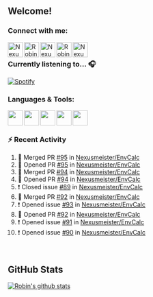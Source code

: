 
<!-- Allgemeine Notizen
	Die Icons sind unter diesen beiden Links zu finden:
	GitHub Repo: https://github.com/simple-icons/simple-icons
		> raw.githubusercontent ist erreichbar über Kontextmenü auf Bild und "Bild in neuem Tab öffnen"
	Simple Icons: https://cdn.jsdelivr.net/npm/simple-icons@3/icons/
 -->


## Welcome!

### Connect with me:
[<img align="left" alt="Nexusmeister | Twitter" width="35px" src="https://cdn.jsdelivr.net/npm/simple-icons@v3/icons/twitter.svg" />][twitter]
[<img align="left" alt="Robin Kaltenbach | Xing" width="35px" src="https://cdn.jsdelivr.net/npm/simple-icons@3.13.0/icons/xing.svg" />][xing]
[<img align="left" alt="Nexusmeister | Twitch" width="35px" src="https://simpleicons.org/icons/twitch.svg" />][twitch]
[<img align="left" alt="Robin Kaltenbach | Stack Overflow" width="35px" src="https://cdn.jsdelivr.net/npm/simple-icons@3.13.0/icons/stackoverflow.svg" />][stackOverflow]
[<img align="left" alt="Nexusmeister | Steam" width="35px" src="https://cdn.jsdelivr.net/npm/simple-icons@3.13.0/icons/steam.svg" />][steam]

<br />

### Currently listening to... 🎧

[![Spotify](https://spotify-now-playing.nexusmeister.vercel.app/api/spotify)](https://open.spotify.com/user/xkaltix?si=h_gYbj2sTlamJW9soY9fnQ)

### Languages & Tools:

<img width="35px" align="left" src="https://raw.githubusercontent.com/simple-icons/simple-icons/develop/icons/dot-net.svg" />
<img width="35px" align="left" src="https://raw.githubusercontent.com/simple-icons/simple-icons/develop/icons/csharp.svg" />
<img width="35px" align="left" src="https://raw.githubusercontent.com/simple-icons/simple-icons/develop/icons/visualstudio.svg" />
<img width="35px" align="left" src="https://raw.githubusercontent.com/simple-icons/simple-icons/develop/icons/microsoftsqlserver.svg" />
<img width="35px" align="left" src="https://github.com/simple-icons/simple-icons/blob/develop/icons/xamarin.svg" />

<br/>
<br/>

### :zap: Recent Activity
<!--START_SECTION:activity-->
1. 🎉 Merged PR [#95](https://github.com/Nexusmeister/EnvCalc/pull/95) in [Nexusmeister/EnvCalc](https://github.com/Nexusmeister/EnvCalc)
2. 💪 Opened PR [#95](https://github.com/Nexusmeister/EnvCalc/pull/95) in [Nexusmeister/EnvCalc](https://github.com/Nexusmeister/EnvCalc)
3. 🎉 Merged PR [#94](https://github.com/Nexusmeister/EnvCalc/pull/94) in [Nexusmeister/EnvCalc](https://github.com/Nexusmeister/EnvCalc)
4. 💪 Opened PR [#94](https://github.com/Nexusmeister/EnvCalc/pull/94) in [Nexusmeister/EnvCalc](https://github.com/Nexusmeister/EnvCalc)
5. ❗️ Closed issue [#89](https://github.com/Nexusmeister/EnvCalc/issues/89) in [Nexusmeister/EnvCalc](https://github.com/Nexusmeister/EnvCalc)
6. 🎉 Merged PR [#92](https://github.com/Nexusmeister/EnvCalc/pull/92) in [Nexusmeister/EnvCalc](https://github.com/Nexusmeister/EnvCalc)
7. ❗️ Opened issue [#93](https://github.com/Nexusmeister/EnvCalc/issues/93) in [Nexusmeister/EnvCalc](https://github.com/Nexusmeister/EnvCalc)
8. 💪 Opened PR [#92](https://github.com/Nexusmeister/EnvCalc/pull/92) in [Nexusmeister/EnvCalc](https://github.com/Nexusmeister/EnvCalc)
9. ❗️ Opened issue [#91](https://github.com/Nexusmeister/EnvCalc/issues/91) in [Nexusmeister/EnvCalc](https://github.com/Nexusmeister/EnvCalc)
10. ❗️ Opened issue [#90](https://github.com/Nexusmeister/EnvCalc/issues/90) in [Nexusmeister/EnvCalc](https://github.com/Nexusmeister/EnvCalc)
<!--END_SECTION:activity-->
 
 <br/>

## GitHub Stats
[![Robin's github stats](https://github-readme-stats.vercel.app/api?username=nexusmeister&count_private=true&show_icons=true&theme=dark)](https://github.com/anuraghazra/github-readme-stats)

[twitter]: https://twitter.com/nexxusmeister
[xing]: https://www.xing.com/profile/Robin_Kaltenbach3
[twitch]: https://www.twitch.tv/nexusmeister
[stackOverflow]: https://stackoverflow.com/users/10840553/robin-kaltenbach
[steam]: https://steamcommunity.com/id/nexusmeister

